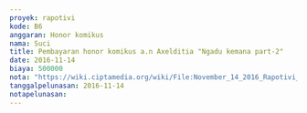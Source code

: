 ```yaml
---
proyek: rapotivi
kode: B6
anggaran: Honor komikus
nama: Suci
title: Pembayaran honor komikus a.n Axelditia "Ngadu kemana part-2"
date: 2016-11-14
biaya: 500000
nota: "https://wiki.ciptamedia.org/wiki/File:November_14_2016_Rapotivi_B6_Honor_komikus_a.n_Axelditia.jpg"
tanggalpelunasan: 2016-11-14
notapelunasan:
---
```

